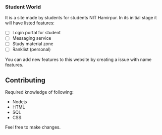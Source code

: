 ### Student World
It is a site made by students for students NIT Hamirpur. In its initial stage it will have listed features:
- [ ] Login portal for student
- [ ] Messaging service
- [ ] Study material zone
- [ ] Ranklist (personal)

You can add new features to this website by creating a issue with name features.

## Contributing
Required knowledge of following:
- Nodejs
- HTML
- SQL
- CSS

Feel free to make changes.